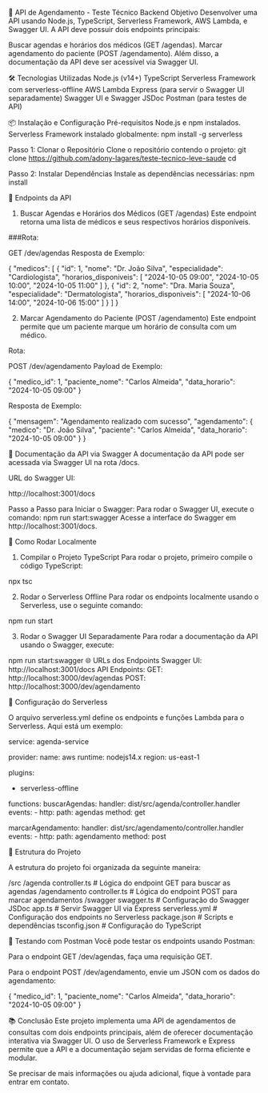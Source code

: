 🚀 API de Agendamento - Teste Técnico Backend
Objetivo
Desenvolver uma API usando Node.js, TypeScript, Serverless Framework, AWS Lambda, e Swagger UI. A API deve possuir dois endpoints principais:

Buscar agendas e horários dos médicos (GET /agendas).
Marcar agendamento do paciente (POST /agendamento).
Além disso, a documentação da API deve ser acessível via Swagger UI.

🛠️ Tecnologias Utilizadas
Node.js (v14+)
TypeScript
Serverless Framework com serverless-offline
AWS Lambda
Express (para servir o Swagger UI separadamente)
Swagger UI e Swagger JSDoc
Postman (para testes de API)

📦 Instalação e Configuração
Pré-requisitos
Node.js e npm instalados.
Serverless Framework instalado globalmente:
npm install -g serverless


Passo 1: Clonar o Repositório
Clone o repositório contendo o projeto:
git clone <https://github.com/adony-lagares/teste-tecnico-leve-saude>
cd <diretorio>


Passo 2: Instalar Dependências
Instale as dependências necessárias:
npm install



🚨 Endpoints da API
1. Buscar Agendas e Horários dos Médicos (GET /agendas)
Este endpoint retorna uma lista de médicos e seus respectivos horários disponíveis.

###Rota:

GET /dev/agendas
Resposta de Exemplo:


{
  "medicos": [
    {
      "id": 1,
      "nome": "Dr. João Silva",
      "especialidade": "Cardiologista",
      "horarios_disponiveis": [
        "2024-10-05 09:00",
        "2024-10-05 10:00",
        "2024-10-05 11:00"
      ]
    },
    {
      "id": 2,
      "nome": "Dra. Maria Souza",
      "especialidade": "Dermatologista",
      "horarios_disponiveis": [
        "2024-10-06 14:00",
        "2024-10-06 15:00"
      ]
    }
  ]
}


2. Marcar Agendamento do Paciente (POST /agendamento)
Este endpoint permite que um paciente marque um horário de consulta com um médico.

Rota:

POST /dev/agendamento
Payload de Exemplo:

{
  "medico_id": 1,
  "paciente_nome": "Carlos Almeida",
  "data_horario": "2024-10-05 09:00"
}


Resposta de Exemplo:

{
  "mensagem": "Agendamento realizado com sucesso",
  "agendamento": {
    "medico": "Dr. João Silva",
    "paciente": "Carlos Almeida",
    "data_horario": "2024-10-05 09:00"
  }
}



📄 Documentação da API via Swagger
A documentação da API pode ser acessada via Swagger UI na rota /docs.

URL do Swagger UI:

http://localhost:3001/docs

Passo a Passo para Iniciar o Swagger:
Para rodar o Swagger UI, execute o comando:
npm run start:swagger
Acesse a interface do Swagger em http://localhost:3001/docs.



🚀 Como Rodar Localmente
1. Compilar o Projeto TypeScript
Para rodar o projeto, primeiro compile o código TypeScript:

npx tsc


2. Rodar o Serverless Offline
Para rodar os endpoints localmente usando o Serverless, use o seguinte comando:

npm run start


3. Rodar o Swagger UI Separadamente
Para rodar a documentação da API usando o Swagger, execute:

npm run start:swagger
🌐 URLs dos Endpoints
Swagger UI: http://localhost:3001/docs
API Endpoints:
GET: http://localhost:3000/dev/agendas
POST: http://localhost:3000/dev/agendamento


🔧 Configuração do Serverless


O arquivo serverless.yml define os endpoints e funções Lambda para o Serverless. Aqui está um exemplo:

service: agenda-service

provider:
  name: aws
  runtime: nodejs14.x
  region: us-east-1

plugins:
  - serverless-offline

functions:
  buscarAgendas:
    handler: dist/src/agenda/controller.handler
    events:
      - http:
          path: agendas
          method: get

  marcarAgendamento:
    handler: dist/src/agendamento/controller.handler
    events:
      - http:
          path: agendamento
          method: post



📝 Estrutura do Projeto

A estrutura do projeto foi organizada da seguinte maneira:

/src
  /agenda
    controller.ts        # Lógica do endpoint GET para buscar as agendas
  /agendamento
    controller.ts        # Lógica do endpoint POST para marcar agendamentos
  /swagger
    swagger.ts           # Configuração do Swagger JSDoc
  app.ts                 # Servir Swagger UI via Express
serverless.yml           # Configuração dos endpoints no Serverless
package.json             # Scripts e dependências
tsconfig.json            # Configuração do TypeScript




🧪 Testando com Postman
Você pode testar os endpoints usando Postman:

Para o endpoint GET /dev/agendas, faça uma requisição GET.

Para o endpoint POST /dev/agendamento, envie um JSON com os dados do agendamento:

{
  "medico_id": 1,
  "paciente_nome": "Carlos Almeida",
  "data_horario": "2024-10-05 09:00"
}



📚 Conclusão
Este projeto implementa uma API de agendamentos de consultas com dois endpoints principais, além de oferecer documentação interativa via Swagger UI. O uso de Serverless Framework e Express permite que a API e a documentação sejam servidas de forma eficiente e modular.

Se precisar de mais informações ou ajuda adicional, fique à vontade para entrar em contato.